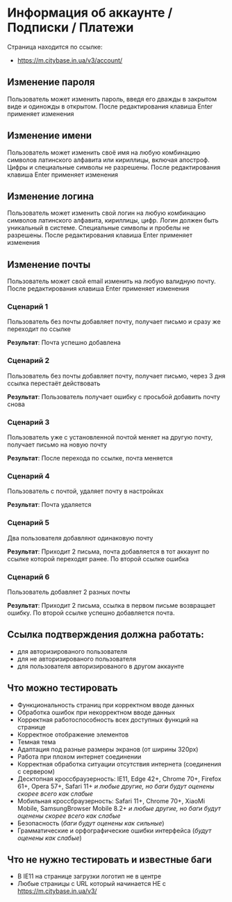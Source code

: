 # Информация об аккаунте / Подписки / Платежи

Страница находится по ссылке:

- https://m.citybase.in.ua/v3/account/

## Изменение пароля

Пользователь может изменить пароль, введя его дважды в закрытом виде и одиножды в открытом.
После редактирования клавиша Enter применяет изменения

## Изменение имени

Пользователь может изменить своё имя на любую комбинацию символов латинского алфавита или кириллицы, включая апостроф. Цифры и специальные символы не разрешены.
После редактирования клавиша Enter применяет изменения

## Изменение логина

Пользователь может изменить свой логин на любую комбинацию символов латинского алфавита, кириллицы, цифр. Логин должен быть уникальный в системе. Специальные символы и пробелы не разрешены.
После редактирования клавиша Enter применяет изменения

## Изменение почты

Пользователь может свой email изменить на любую валидную почту.
После редактирования клавиша Enter применяет изменения

### Сценарий 1
Пользователь без почты добавляет почту, получает письмо и сразу же переходит по ссылке

**Результат**: Почта успешно добавлена

### Сценарий 2
Пользователь без почты добавляет почту, получает письмо, через 3 дня ссылка перестаёт действовать

**Результат**: Пользователь получает ошибку с просьбой добавить почту снова

### Сценарий 3
Пользователь уже с установленной почтой меняет на другую почту, получает письмо на новую почту

**Результат**: После перехода по ссылке, почта меняется

### Сценарий 4
Пользователь с почтой, удаляет почту в настройках

**Результат**: Почта удаляется

### Сценарий 5
Два пользователя добавляют одинаковую почту

**Результат**: Приходит 2 письма, почта добавляется в тот аккаунт по ссылке которой переходят ранее. По второй ссылке ошибка

### Сценарий 6
Пользователь добавляет 2 разных почты

**Результат**: Приходит 2 письма, ссылка в первом письме возвращает ошибку. По второй ссылке успешно добавляется почта.


## Ссылка подтверждения должна работать: 
- для авторизированого пользователя
- для не авторизированого пользователя
- для пользователя авторизированого в другом аккаунте


## Что можно тестировать

- Функциональность страниц при корректном вводе данных
- Обработка ошибок при некорректном вводе данных
- Корректная работоспособность всех доступных функций на странице
- Корректное отображение элементов
- Темная тема
- Адаптация под разные размеры экранов (от ширины 320px)
- Работа при плохом интернет соединении
- Корректная обработка ситуации отсутствия интернета (соединения с сервером)
- Десктопная кроссбраузерность: IE11, Edge 42+, Chrome 70+, Firefox 61+, Opera 57+, Safari 11+ *и любые другие, но баги будут оценены скорее всего как слабые*
- Мобильная кроссбраузерность: Safari 11+, Chrome 70+, XiaoMi Mobile, SamsungBrowser Mobile 8.2+ *и любые другие, но баги будут оценены скорее всего как слабые*
- Безопасность (*баги будут оценены как сильные*)
- Грамматические и орфографические ошибки интерфейса (*будут оценены как слабые*)

## Что не нужно тестировать и известные баги
- В IE11 на странице загрузки логотип не в центре
- Любые страницы с URL который начинается НЕ с https://m.citybase.in.ua/v3/
